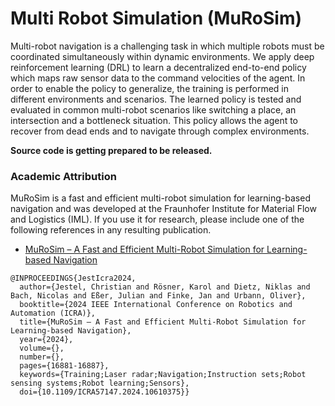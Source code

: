 # Multi Robot Simulation (MuRoSim)

Multi-robot navigation is a challenging task in which multiple robots must be coordinated simultaneously within dynamic environments. 
We apply deep reinforcement learning (DRL) to learn a decentralized end-to-end policy which maps raw sensor data to the command velocities of the agent. 
In order to enable the policy to generalize, the training is performed in different environments and scenarios. 
The learned policy is tested and evaluated in common multi-robot scenarios like switching a place, an intersection and a bottleneck situation. 
This policy allows the agent to recover from dead ends and to navigate through complex environments.

**Source code is getting prepared to be released.**


### Academic Attribution

MuRoSim is a fast and efficient multi-robot simulation for learning-based navigation and was developed at the Fraunhofer Institute for Material Flow and Logistics (IML). 
If you use it for research, please include one of the following references in any resulting publication.

- [MuRoSim – A Fast and Efficient Multi-Robot Simulation for Learning-based Navigation](https://doi.org/10.1109/ICRA57147.2024.10610375)
```plain
@INPROCEEDINGS{JestIcra2024,
  author={Jestel, Christian and Rösner, Karol and Dietz, Niklas and Bach, Nicolas and Eßer, Julian and Finke, Jan and Urbann, Oliver},
  booktitle={2024 IEEE International Conference on Robotics and Automation (ICRA)}, 
  title={MuRoSim – A Fast and Efficient Multi-Robot Simulation for Learning-based Navigation}, 
  year={2024},
  volume={},
  number={},
  pages={16881-16887},
  keywords={Training;Laser radar;Navigation;Instruction sets;Robot sensing systems;Robot learning;Sensors},
  doi={10.1109/ICRA57147.2024.10610375}}
```
